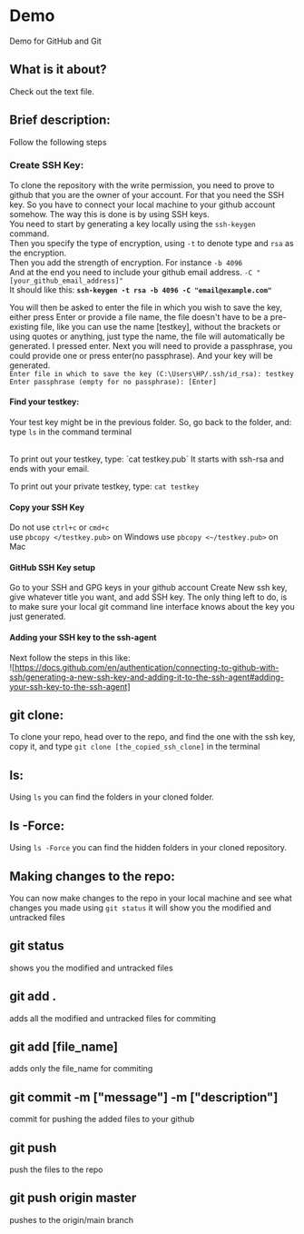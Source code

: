 # Demo

Demo for GitHub and Git

## What is it about?

Check out the text file.

## Brief description:
Follow the following steps
### Create SSH Key:
To clone the repository with the write permission, you need to prove to github that you are the owner of your account. For that you need the SSH key.
So you have to connect your local machine to your github account somehow. The way this is done is by using SSH keys. </br>
You need to start by generating a key locally using the `ssh-keygen` command. </br> 
Then  you specify the type of encryption, using `-t` to denote type and `rsa` as the encryption. </br>
Then you add the strength of encryption. For instance `-b 4096` </br>
And at the end you need to include your github email address. `-C "[your_github_email_address]"` </br>
It should like this: <b>`ssh-keygen -t rsa -b 4096 -C "email@example.com"`</b>
</br>

You will then be asked to enter the file in which you wish to save the key, either press Enter or provide a file name, the file doesn't have to be a pre-existing file, like you can use the name [testkey], without the brackets or using quotes or anything, just type the name, the file will automatically be generated. I pressed enter.
Next you will need to provide a passphrase, you could provide one or press enter(no passphrase). And your key will be generated. </br>
`Enter file in which to save the key (C:\Users\HP/.ssh/id_rsa): testkey` </br>
`Enter passphrase (empty for no passphrase): [Enter]`
</br>

#### Find your testkey:
Your test key might be in the previous folder. So, go back to the folder, and:
type `ls` in the command terminal 

</br>
To print out your testkey, type: `cat testkey.pub`
It starts with ssh-rsa and ends with your email.
</br>

To print out your private testkey, type: `cat testkey`

#### Copy your SSH Key
Do not use `ctrl+c` or `cmd+c` </br>
use `pbcopy </testkey.pub>` on Windows
use `pbcopy <~/testkey.pub>` on Mac

#### GitHub SSH Key setup
Go to your SSH and GPG keys in your github account
Create New ssh key, give whatever title you want, and add SSH key.
The only thing left to do, is to make sure your local git command line interface knows about the key you just generated.

#### Adding your SSH key to the ssh-agent
Next follow the steps in this like:
</br>
![https://docs.github.com/en/authentication/connecting-to-github-with-ssh/generating-a-new-ssh-key-and-adding-it-to-the-ssh-agent#adding-your-ssh-key-to-the-ssh-agent]

## git clone:
To clone your repo, head over to the repo, and find the one with the ssh key, copy it, and type `git clone [the_copied_ssh_clone]` in the terminal

## ls:
Using `ls` you can find the folders in your cloned folder.

## ls -Force:
Using `ls -Force` you can find the hidden folders in your cloned repository.

## Making changes to the repo:
You can now make changes to the repo in your local machine and see what changes you made using `git status` it will show you the modified and untracked files

## git status
shows you the modified and untracked files

## git add .
adds all the modified and untracked files for commiting

## git add [file_name]
adds only the file_name for commiting 

## git commit -m ["message"] -m ["description"]
commit for pushing the added files to your github

## git push
push the files to the repo

## git push origin master
pushes to the origin/main branch

